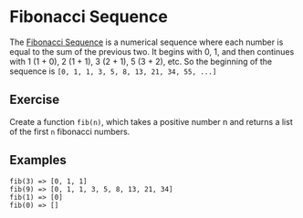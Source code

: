 # Fibonacci Sequence

The [Fibonacci Sequence](https://en.wikipedia.org/wiki/Fibonacci_number) is a numerical sequence
where each number is equal to the sum of the previous two. It begins with 0, 1, and then continues
with 1 (1 + 0), 2 (1 + 1), 3 (2 + 1), 5 (3 + 2), etc.
So the beginning of the sequence is `[0, 1, 1, 3, 5, 8, 13, 21, 34, 55, ...]`

## Exercise

Create a function `fib(n)`, which takes a positive number n and returns a list of the first `n`
fibonacci numbers.

## Examples

```
fib(3) => [0, 1, 1]
fib(9) => [0, 1, 1, 3, 5, 8, 13, 21, 34]
fib(1) => [0]
fib(0) => []
```
